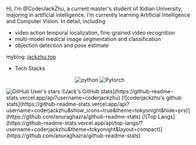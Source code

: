 Hi, I’m @CoderJackZhu, a current master's student of Xidian University, majoring in artificial intelligence. I’m currently learning Artificial Intelligence and Computer Vision. In detail, including
-  video action temporal localization, fine-grained video recognition
-  multi-model medical image segmentation and classification
-  objection detection and pose estimate
  
  myblog: [jackzhu.top](https://jackzhu.top)
- Tech Stacks
<p align="center">
  <img alt="python" src="https://img.shields.io/badge/Python-3572a5?style=flat-square&logo=python&logoColor=white">
  <img alt="Pytorch" src="https://img.shields.io/badge/Pytorch-ee4c2c?style=flat-square&logo=pytorch&logoColor=white">
</p>
<img alt="GitHub User's stars" src="https://img.shields.io/github/stars/CoderJackZhu?style=social">
![Jack's GitHub stats](https://github-readme-stats.vercel.app/api?username=coderjackzhu)
[![coderjackzhu's github stats](https://github-readme-stats.vercel.app/api?username=coderjackzhu&show_icons=true&theme=tokyonight&hide=prs)](https://github.com/anuraghazra/github-readme-stats)
[![Top Langs](https://github-readme-stats.vercel.app/api/top-langs/?username=coderjackzhu&theme=tokyonight&layout=compact)](https://github.com/anuraghazra/github-readme-stats)
<!---
CoderJackZhu/CoderJackZhu is a ✨ special ✨ repository because its `README.md` (this file) appears on your GitHub profile.
You can click the Preview link to take a look at your changes.
--->
